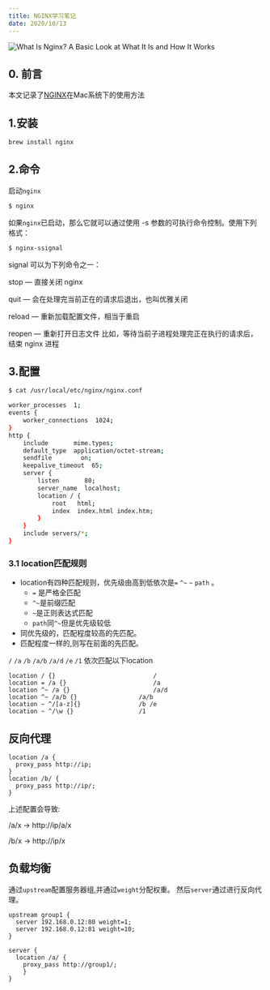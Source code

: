 ```yaml
---
title: NGINX学习笔记
date: 2020/10/13
---
```


![What Is Nginx? A Basic Look at What It Is and How It Works](https://kinsta.com/wp-content/uploads/2018/03/what-is-nginx.png)



## 0. 前言

本文记录了[NGINX](https://nginx.org/)在Mac系统下的使用方法



## 1.安装

```bash
brew install nginx
```



## 2.命令

启动`nginx`

```bash
$ nginx
```

如果`nginx`已启动，那么它就可以通过使用 -s 参数的可执行命令控制。使用下列格式：

```bash
$ nginx-ssignal
```

signal 可以为下列命令之一：

stop — 直接关闭 nginx

quit — 会在处理完当前正在的请求后退出，也叫优雅关闭

reload — 重新加载配置文件，相当于重启

reopen — 重新打开日志文件 比如，等待当前子进程处理完正在执行的请求后，结束 nginx 进程



## 3.配置

```bash
$ cat /usr/local/etc/nginx/nginx.conf

worker_processes  1;
events {
    worker_connections  1024;
}
http {
    include       mime.types;
    default_type  application/octet-stream;
    sendfile        on;
    keepalive_timeout  65;
    server {
        listen       80;
        server_name  localhost;
        location / {
            root   html;
            index  index.html index.htm;
        }
    }
    include servers/*;
}
```

### 3.1 location匹配规则

- location有四种匹配规则，优先级由高到低依次是`=` `^~` `~` `path` 。 
  - `=` 是严格全匹配
  - `^~`是前缀匹配
  - `~`是正则表达式匹配
  - `path`同`^~`但是优先级较低
- 同优先级的，匹配程度较高的先匹配。
- 匹配程度一样的,则写在前面的先匹配。

`/` `/a`  `/b` `/a/b` `/a/d` `/e` `/1` 依次匹配以下location

```nginx
location / {}  							/
location = /a {}						/a
location ^~ /a {}						/a/d
location ^~ /a/b {}					/a/b
location ~ ^/[a-z]{}				/b /e
location ~ ^/\w {}					/1
```



## 反向代理

```nginx
location /a {
  proxy_pass http://ip;
}
location /b/ {
  proxy_pass http://ip/;
}
```

上述配置会导致:

/a/x -> http://ip/a/x

/b/x -> http://ip/x



## 负载均衡

通过`upstream`配置服务器组,并通过`weight`分配权重。 然后`server`通过进行反向代理。

```nginx
upstream group1 {
  server 192.168.0.12:80 weight=1;
  server 192.168.0.12:81 weight=10;
}

server {
  location /a/ {
  	proxy_pass http://group1/;
	}
}
```



